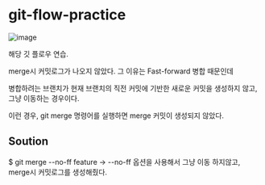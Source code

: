 # git-flow-practice
![image](https://user-images.githubusercontent.com/70135188/220683311-bdfad0ed-d841-447f-ae8c-1dfea2f3188e.png)

해당 깃 플로우 연습.

merge시 커밋로그가 나오지 않았다. 그 이유는 Fast-forward 병합 때문인데

병합하려는 브랜치가 현재 브랜치의 직전 커밋에 기반한 새로운 커밋을 생성하지 않고, 그냥 이동하는 경우이다.

이런 경우, git merge 명령어를 실행하면 merge 커밋이 생성되지 않았다.

## Soution
$ git merge --no-ff feature -> --no-ff 옵션을 사용해서 그냥 이동 하지않고, merge시 커밋로그를 생성해줬다. 
